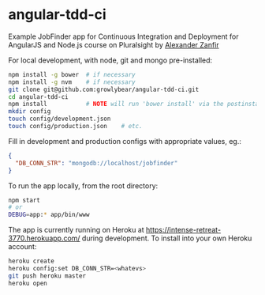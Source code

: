 # angular-tdd-ci
Example JobFinder app for Continuous Integration and Deployment for AngularJS and Node.js course on
Pluralsight by [Alexander Zanfir](http://www.pluralsight.com/author/alex-zanfir)

For local development, with node, git and mongo pre-installed:
```sh
npm install -g bower  # if necessary
npm install -g nvm    # if necessary
git clone git@github.com:growlybear/angular-tdd-ci.git
cd angular-tdd-ci
npm install           # NOTE will run 'bower install' via the postinstall hook
mkdir config
touch config/development.json
touch config/production.json    # etc.
```

Fill in development and production configs with appropriate values, eg.:
```json
{
  "DB_CONN_STR": "mongodb://localhost/jobfinder"
}
```

To run the app locally, from the root directory:
```sh
npm start
# or
DEBUG=app:* app/bin/www
```

The app is currently running on Heroku at https://intense-retreat-3770.herokuapp.com/ during
development. To install into your own Heroku account:

```sh
heroku create
heroku config:set DB_CONN_STR=<whatevs>
git push heroku master
heroku open
```
